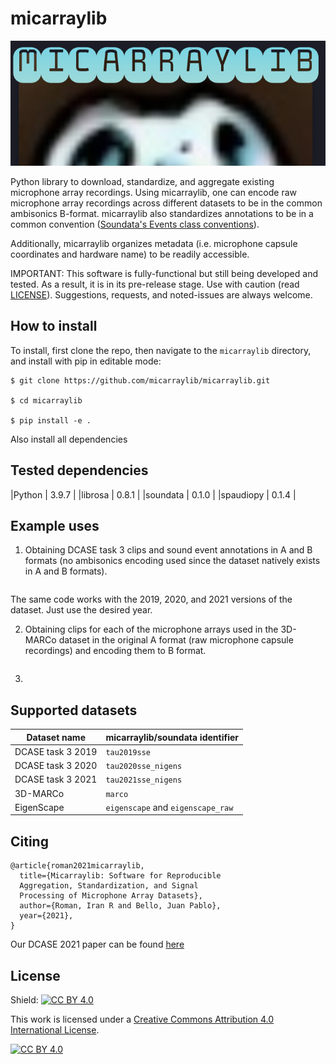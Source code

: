 # micarraylib

<img src="docs/img/micarraylib.png" height="200px">

Python library to download, standardize, and aggregate existing microphone array recordings. Using micarraylib, one can encode raw microphone array recordings across different datasets to be in the common ambisonics B-format. micarraylib also standardizes annotations to be in a common convention ([Soundata's Events class conventions](https://soundata.readthedocs.io)). 

Additionally, micarraylib organizes metadata (i.e. microphone capsule coordinates and hardware name) to be readily accessible. 

IMPORTANT: This software is fully-functional but still being developed and tested. As a result, it is in its pre-release stage. Use with caution (read [LICENSE](https://github.com/micarraylib/micarraylib/blob/main/LICENSE)). Suggestions, requests, and noted-issues are always welcome. 

## How to install

To install, first clone the repo, then navigate to the `micarraylib` directory, and install with pip in editable mode:

```
$ git clone https://github.com/micarraylib/micarraylib.git

$ cd micarraylib

$ pip install -e .
```

Also install all dependencies

## Tested dependencies

|Python	   | 3.9.7 |
|librosa   | 0.8.1 |
|soundata  | 0.1.0 |
|spaudiopy | 0.1.4 |

## Example uses

1. Obtaining DCASE task 3 clips and sound event annotations in A and B formats (no ambisonics encoding used since the dataset natively exists in A and B formats).

```
```
The same code works with the 2019, 2020, and 2021 versions of the dataset. Just use the desired year.

2. Obtaining clips for each of the microphone arrays used in the 3D-MARCo dataset in the original A format (raw microphone capsule recordings) and encoding them to B format.
```
```

3.

## Supported datasets

| Dataset name      | micarraylib/soundata identifier  |
| ----------------- | -------------------------------- |
| DCASE task 3 2019 | `tau2019sse`                     |
| DCASE task 3 2020 | `tau2020sse_nigens`              |
| DCASE task 3 2021 | `tau2021sse_nigens`              |
| 3D-MARCo          | `marco`                          |
| EigenScape        | `eigenscape` and `eigenscape_raw`|

## Citing
```
@article{roman2021micarraylib,
  title={Micarraylib: Software for Reproducible 
  Aggregation, Standardization, and Signal 
  Processing of Microphone Array Datasets},
  author={Roman, Iran R and Bello, Juan Pablo},
  year={2021},
}
```
Our DCASE 2021 paper can be found [here](http://dcase.community/documents/workshop2021/proceedings/DCASE2021Workshop_Roman_59.pdf)


## License
Shield: [![CC BY 4.0][cc-by-shield]][cc-by]

This work is licensed under a
[Creative Commons Attribution 4.0 International License][cc-by].

[![CC BY 4.0][cc-by-image]][cc-by]

[cc-by]: http://creativecommons.org/licenses/by/4.0/
[cc-by-image]: https://i.creativecommons.org/l/by/4.0/88x31.png
[cc-by-shield]: https://img.shields.io/badge/License-CC%20BY%204.0-lightgrey.svg
